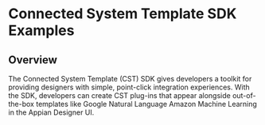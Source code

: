 # Connected System Template SDK Examples

## Overview
The Connected System Template (CST) SDK gives developers a toolkit for providing designers with simple, point-click integration experiences. With the SDK, developers can create CST plug-ins that appear alongside out-of-the-box templates like Google Natural Language Amazon Machine Learning in the Appian Designer UI.
